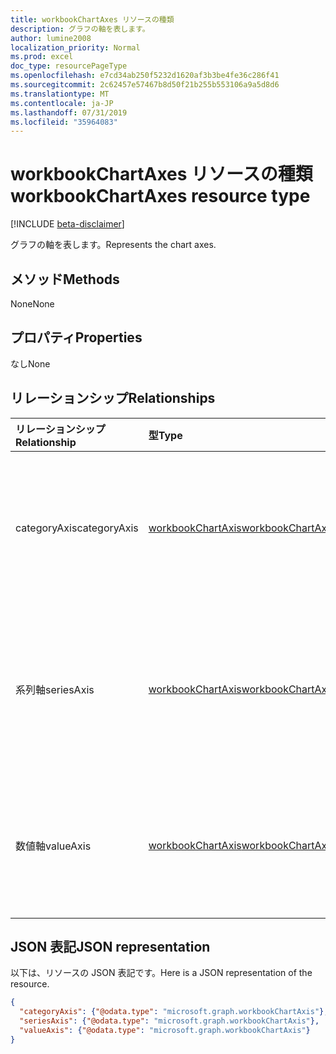 ```yaml
---
title: workbookChartAxes リソースの種類
description: グラフの軸を表します。
author: lumine2008
localization_priority: Normal
ms.prod: excel
doc_type: resourcePageType
ms.openlocfilehash: e7cd34ab250f5232d1620af3b3be4fe36c286f41
ms.sourcegitcommit: 2c62457e57467b8d50f21b255b553106a9a5d8d6
ms.translationtype: MT
ms.contentlocale: ja-JP
ms.lasthandoff: 07/31/2019
ms.locfileid: "35964083"
---
```

# <a name="workbookchartaxes-resource-type"></a><span data-ttu-id="bc74b-103">workbookChartAxes リソースの種類</span><span class="sxs-lookup"><span data-stu-id="bc74b-103">workbookChartAxes resource type</span></span>

[!INCLUDE [beta-disclaimer](../../includes/beta-disclaimer.md)]

<span data-ttu-id="bc74b-104">グラフの軸を表します。</span><span class="sxs-lookup"><span data-stu-id="bc74b-104">Represents the chart axes.</span></span>


## <a name="methods"></a><span data-ttu-id="bc74b-105">メソッド</span><span class="sxs-lookup"><span data-stu-id="bc74b-105">Methods</span></span>
<span data-ttu-id="bc74b-106">None</span><span class="sxs-lookup"><span data-stu-id="bc74b-106">None</span></span>

## <a name="properties"></a><span data-ttu-id="bc74b-107">プロパティ</span><span class="sxs-lookup"><span data-stu-id="bc74b-107">Properties</span></span>
<span data-ttu-id="bc74b-108">なし</span><span class="sxs-lookup"><span data-stu-id="bc74b-108">None</span></span>

## <a name="relationships"></a><span data-ttu-id="bc74b-109">リレーションシップ</span><span class="sxs-lookup"><span data-stu-id="bc74b-109">Relationships</span></span>
| <span data-ttu-id="bc74b-110">リレーションシップ</span><span class="sxs-lookup"><span data-stu-id="bc74b-110">Relationship</span></span> | <span data-ttu-id="bc74b-111">型</span><span class="sxs-lookup"><span data-stu-id="bc74b-111">Type</span></span>   |<span data-ttu-id="bc74b-112">説明</span><span class="sxs-lookup"><span data-stu-id="bc74b-112">Description</span></span>|
|:---------------|:--------|:----------|
|<span data-ttu-id="bc74b-113">categoryAxis</span><span class="sxs-lookup"><span data-stu-id="bc74b-113">categoryAxis</span></span>|[<span data-ttu-id="bc74b-114">workbookChartAxis</span><span class="sxs-lookup"><span data-stu-id="bc74b-114">workbookChartAxis</span></span>](workbookchartaxis.md)|<span data-ttu-id="bc74b-p101">グラフの項目軸を表します。値の取得のみ可能です。</span><span class="sxs-lookup"><span data-stu-id="bc74b-p101">Represents the category axis in a chart. Read-only.</span></span>|
|<span data-ttu-id="bc74b-117">系列軸</span><span class="sxs-lookup"><span data-stu-id="bc74b-117">seriesAxis</span></span>|[<span data-ttu-id="bc74b-118">workbookChartAxis</span><span class="sxs-lookup"><span data-stu-id="bc74b-118">workbookChartAxis</span></span>](workbookchartaxis.md)|<span data-ttu-id="bc74b-p102">3 次元グラフの系列軸を表します。値の取得のみ可能です。</span><span class="sxs-lookup"><span data-stu-id="bc74b-p102">Represents the series axis of a 3-dimensional chart. Read-only.</span></span>|
|<span data-ttu-id="bc74b-121">数値軸</span><span class="sxs-lookup"><span data-stu-id="bc74b-121">valueAxis</span></span>|[<span data-ttu-id="bc74b-122">workbookChartAxis</span><span class="sxs-lookup"><span data-stu-id="bc74b-122">workbookChartAxis</span></span>](workbookchartaxis.md)|<span data-ttu-id="bc74b-123">軸の数値軸を表します。</span><span class="sxs-lookup"><span data-stu-id="bc74b-123">Represents the value axis in an axis.</span></span> <span data-ttu-id="bc74b-124">読み取り専用です。</span><span class="sxs-lookup"><span data-stu-id="bc74b-124">Read-only.</span></span>|

## <a name="json-representation"></a><span data-ttu-id="bc74b-125">JSON 表記</span><span class="sxs-lookup"><span data-stu-id="bc74b-125">JSON representation</span></span>

<span data-ttu-id="bc74b-126">以下は、リソースの JSON 表記です。</span><span class="sxs-lookup"><span data-stu-id="bc74b-126">Here is a JSON representation of the resource.</span></span>

<!--{
  "blockType": "resource",
  "optionalProperties": [],
  "baseType": "microsoft.graph.entity",
  "@odata.type": "microsoft.graph.workbookChartAxes"
}-->

```json
{
  "categoryAxis": {"@odata.type": "microsoft.graph.workbookChartAxis"},
  "seriesAxis": {"@odata.type": "microsoft.graph.workbookChartAxis"},
  "valueAxis": {"@odata.type": "microsoft.graph.workbookChartAxis"}
}

```

<!-- uuid: 8fcb5dbc-d5aa-4681-8e31-b001d5168d79
2015-10-25 14:57:30 UTC -->
<!--
{
  "type": "#page.annotation",
  "description": "ChartAxes resource",
  "keywords": "",
  "section": "documentation",
  "tocPath": "",
  "suppressions": []
}
-->
